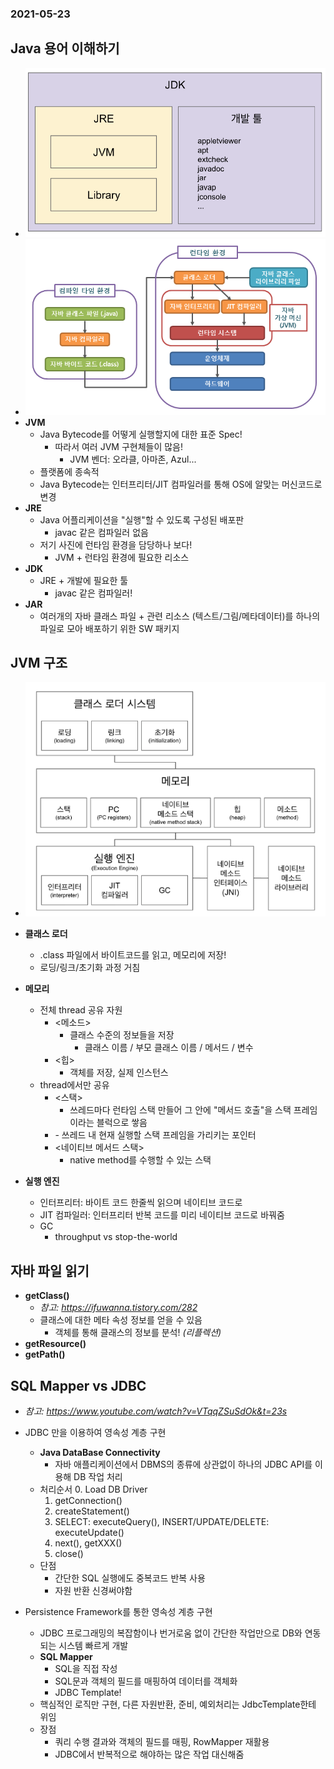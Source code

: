 ### 2021-05-23

## Java 용어 이해하기
- ![](../image/jvmjrejdk-2021-05-23.PNG)
- ![](../image/java-run-process-2021-05-23.png)
- **JVM**
    - Java Bytecode를 어떻게 실행할지에 대한 표준 Spec!
        - 따라서 여러 JVM 구현체들이 많음!
            - JVM 벤더: 오라클, 아마존, Azul...
    - 플랫폼에 종속적
    - Java Bytecode는 인터프리터/JIT 컴파일러를 통해 OS에 알맞는 머신코드로 변경
- **JRE**
    - Java 어플리케이션을 "실행"할 수 있도록 구성된 배포판
        - javac 같은 컴파일러 없음
    - 저기 사진에 런타임 환경을 담당하나 보다!
        - JVM + 런타임 환경에 필요한 리소스
- **JDK**
    - JRE + 개발에 필요한 툴
        - javac 같은 컴파일러!
- **JAR**
    - 여러개의 자바 클래스 파일 + 관련 리소스 (텍스트/그림/메타데이터)를 하나의 파일로 모아 배포하기 위한 SW 패키지 

## JVM 구조
- ![](../image/jvm-2021-05-24.PNG)
- **클래스 로더**
    - .class 파일에서 바이트코드를 읽고, 메모리에 저장!
    - 로딩/링크/초기화 과정 거침
- **메모리**
    - 전체 thread 공유 자원 
        - <메소드>
            - 클래스 수준의 정보들을 저장
                - 클래스 이름 / 부모 클래스 이름 / 메서드 / 변수
        - <힙>
            - 객체를 저장, 실제 인스턴스
    - thread에서만 공유
        - <스택>
            - 쓰레드마다 런타임 스택 만들어 그 안에 "메서드 호출"을 스택 프레임이라는 블럭으로 쌓음
        - <PC>
            - 쓰레드 내 현재 실행할 스택 프레임을 가리키는 포인터
        - <네이티브 메서드 스택>
            - native method를 수행할 수 있는 스택

- **실행 엔진**
    - 인터프리터: 바이트 코드 한줄씩 읽으며 네이티브 코드로
    - JIT 컴파일러: 인터프리터 반복 코드를 미리 네이티브 코드로 바꿔줌
    - GC
        - throughput vs stop-the-world

## 자바 파일 읽기
- **getClass()**
    - *참고: https://ifuwanna.tistory.com/282*
    - 클래스에 대한 메타 속성 정보를 얻을 수 있음
        - 객체를 통해 클래스의 정보를 분석! *(리플렉션)*    
- **getResource()**
- **getPath()**

## SQL Mapper vs JDBC
- *참고: https://www.youtube.com/watch?v=VTqqZSuSdOk&t=23s*
- JDBC 만을 이용하여 영속성 계층 구현
    - **Java DataBase Connectivity**
        - 자바 애플리케이션에서 DBMS의 종류에 상관없이 하나의 JDBC API를 이용해 DB 작업 처리
    - 처리순서
        0. Load DB Driver
        1. getConnection()
        2. createStatement()
        3. SELECT: executeQuery(), INSERT/UPDATE/DELETE: executeUpdate()
        4. next(), getXXX()
        5. close()
    - 단점
        - 간단한 SQL 실행에도 중복코드 반복 사용
        - 자원 반환 신경써야함

- Persistence Framework를 통한 영속성 계층 구현
    - JDBC 프로그래밍의 복잡함이나 번거로움 없이 간단한 작업만으로 DB와 연동되는 시스템 빠르게 개발
    - **SQL Mapper**
        - SQL을 직접 작성
        - SQL문과 객체의 필드를 매핑하여 데이터를 객체화
        - JDBC Template!
    - 핵심적인 로직만 구현, 다른 자원반환, 준비, 예외처리는 JdbcTemplate한테 위임
    - 장점
        - 쿼리 수행 결과와 객체의 필드를 매핑, RowMapper 재활용
        - JDBC에서 반복적으로 해야하는 많은 작업 대신해줌
